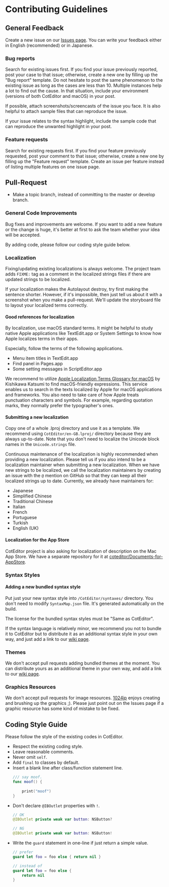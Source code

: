 
Contributing Guidelines
==========================

General Feedback
--------------------------

Create a new issue on our [Issues page](https://github.com/coteditor/CotEditor/issues). You can write your feedback either in English (recommended) or in Japanese.


### Bug reports

Search for existing issues first. If you find your issue previously reported, post your case to that issue; otherwise, create a new one by filling up the "Bug report" template. Do not hesitate to post the same phenomenon to the existing issue as long as the cases are less than 10. Multiple instances help a lot to find out the cause. In that situation, include your environment (versions of both CotEditor and macOS) in your post.

If possible, attach screenshots/screencasts of the issue you face. It is also helpful to attach sample files that can reproduce the issue.

If your issue relates to the syntax highlight, include the sample code that can reproduce the unwanted highlight in your post.


### Feature requests

Search for existing requests first. If you find your feature previously requested, post your comment to that issue; otherwise, create a new one by filling up the "Feature request" template.
Create an issue per feature instead of listing multiple features on one issue page.



Pull-Request
--------------------------

- Make a topic branch, instead of committing to the master or develop branch.


### General Code Improvements

Bug fixes and improvements are welcome. If you want to add a new feature or the change is huge, it's better at first to ask the team whether your idea will be accepted.

By adding code, please follow our coding style guide below.


### Localization

Fixing/updating existing localizations is always welcome. The project team adds `FIXME:` tag as a comment in the localized strings files if there are updated strings to be localized.

If your localization makes the Autolayout destroy, try first making the sentence shorter. However, if it's impossible, then just tell us about it with a screenshot when you make a pull-request. We'll update the storyboard file to layout your localized terms correctly.

#### Good references for localization

By localization, use macOS standard terms. It might be helpful to study native Apple applications like TextEdit.app or System Settings to know how Apple localizes terms in their apps.

Especially, follow the terms of the following applications.

- Menu item titles in TextEdit.app
- Find panel in Pages.app
- Some setting messages in ScriptEditor.app

We recommend to utilize [Apple Localization Terms Glossary for macOS](https://applelocalization.com/macos) by Kishikawa Katsumi to find macOS-friendly expressions. This service enables us to search in the texts localized by Apple for macOS applications and frameworks.
You also need to take care of how Apple treats punctuation characters and symbols. For example, regarding quotation marks, they normally prefer the typographer's ones.


#### Submitting a new localization

Copy one of a whole .lproj directory and use it as a template. We recommend using `CotEditor/en-GB.lproj/` directory because they are always up-to-date.
Note that you don't need to localize the Unicode block names in the `Unicode.strings` file.

Continuous maintenance of the localization is highly recommended when providing a new localization. Please tell us if you also intend to be a localization maintainer when submitting a new localization. When we have new strings to be localized, we call the localization maintainers by creating an issue with the `@` mention on GitHub so that they can keep all their localized strings up to date.
Currently, we already have maintainers for:

- Japanese
- Simplified Chinese
- Traditional Chinese
- Italian
- French
- Portuguese
- Turkish
- English (UK)

#### Localization for the App Store

CotEditor project is also asking for localization of description on the Mac App Store. We have a separate repository for it at [coteditor/Documents-for-AppStore](https://github.com/coteditor/Documents-for-AppStore).


### Syntax Styles

#### Adding a new bundled syntax style

Put just your new syntax style into `/CotEditor/syntaxes/` directory. You don't need to modify `SyntaxMap.json` file. It's generated automatically on the build.

The license for the bundled syntax styles must be "Same as CotEditor".

If the syntax language is relatively minor, we recommend you not to bundle it to CotEditor but to distribute it as an additional syntax style in your own way, and just add a link to our [wiki page](https://github.com/coteditor/CotEditor/wiki/Additional-Syntax-Styles).


### Themes

We don't accept pull requests adding bundled themes at the moment. You can distribute yours as an additional theme in your own way, and add a link to our [wiki page](https://github.com/coteditor/CotEditor/wiki/Additional-Themes).


### Graphics Resources

We don't accept pull requests for image resources. [1024jp](https://github.com/1024jp) enjoys creating and brushing up the graphics ;). Please just point out on the Issues page if a graphic resource has some kind of mistake to be fixed.


Coding Style Guide
--------------------------

Please follow the style of the existing codes in CotEditor.

- Respect the existing coding style.
- Leave reasonable comments.
- Never omit `self`.
- Add `final` to classes by default.
- Insert a blank line after class/function statement line.
    ```Swift
    /// say moof.
    func moof() {
        
        print("moof")
    }
    ```
- Don't declare `@IBOutlet` properties with `!`.
    ```Swift
    // OK
    @IBOutlet private weak var button: NSButton?
    
    // NG
    @IBOutlet private weak var button: NSButton!
    ```
- Write the `guard` statement in one-line if just return a simple value.
    ```Swift
    // prefer
    guard let foo = foo else { return nil }
    
    // instead of
    guard let foo = foo else {
        return nil
    }
    ```
